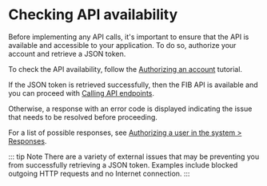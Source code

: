 # Checking API availability

Before implementing any API calls, it's important to ensure that the API is available and accessible to your application. To do so, authorize your account and retrieve a JSON token.

To check the API availability, follow the [Authorizing an account](../Tutorials/Authorizing_an_account.md) tutorial.

If the JSON token is retrieved successfully, then the FIB API is available and you can proceed with [Calling API endpoints](../Getting_started/Calling_API_endpoints.md).

Otherwise, a response with an error code is displayed indicating the issue that needs to be resolved before proceeding.

For a list of possible responses, see [Authorizing a user in the system > Responses](../API_Specification/auth-controller/Authorizing_a_user_in_the_system.md#responses).

::: tip Note There are a variety of external issues that may be preventing you from successfully retrieving a JSON token. Examples include blocked outgoing HTTP requests and no Internet connection. :::
